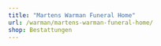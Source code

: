 ```yaml
---
title: "Martens Warman Funeral Home"
url: /warman/martens-warman-funeral-home/
shop: Bestattungen
---
```


